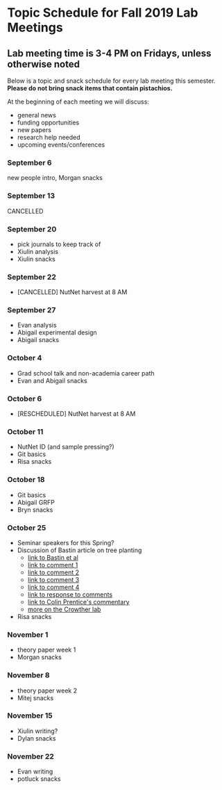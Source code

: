 # Topic Schedule for Fall 2019 Lab Meetings
## Lab meeting time is 3-4 PM on Fridays, unless otherwise noted
Below is a topic and snack schedule for every lab meeting this semester.
**Please do not bring snack items that contain pistachios.**

At the beginning of each meeting we will discuss:
- general news
- funding opportunities
- new papers
- research help needed
- upcoming events/conferences



### September 6
new people intro, Morgan snacks

### September 13
CANCELLED

### September 20
- pick journals to keep track of
- Xiulin analysis
- Xiulin snacks

### September 22
- [CANCELLED] NutNet harvest at 8 AM

### September 27
- Evan analysis
- Abigail experimental design
- Abigail snacks

### October 4
- Grad school talk and non-academia career path
- Evan and Abigail snacks

### October 6
- [RESCHEDULED] NutNet harvest at 8 AM

### October 11
- NutNet ID (and sample pressing?)
- Git basics
- Risa snacks

### October 18
- Git basics
- Abigail GRFP
- Bryn snacks

### October 25
- Seminar speakers for this Spring?
- Discussion of Bastin article on tree planting
	- [link to Bastin et al](https://science.sciencemag.org/content/365/6448/76)
	- [link to comment 1](https://science.sciencemag.org/content/366/6463/eaay8060)
	- [link to comment 2](https://science.sciencemag.org/content/366/6463/eaay7976)
	- [link to comment 3](https://science.sciencemag.org/content/366/6463/eaaz0388)
	- [link to comment 4](https://science.sciencemag.org/content/366/6463/eaay8334)
	- [link to response to comments](https://science.sciencemag.org/content/366/6463/eaay8108)
	- [link to Colin Prentice's commentary](https://prenticeclimategroup.wordpress.com/2019/10/18/alternative-facts-and-carbon-cycle-by-colin-prentice/)
	- [more on the Crowther lab](https://www.sciencemag.org/news/2019/10/catchy-findings-have-propelled-young-ecologist-fame-and-enraged-his-critics)
- Risa snacks

### November 1
- theory paper week 1
- Morgan snacks

### November 8
- theory paper week 2
- Mitej snacks

### November 15
- Xiulin writing?
- Dylan snacks

### November 22
- Evan writing
- potluck snacks
